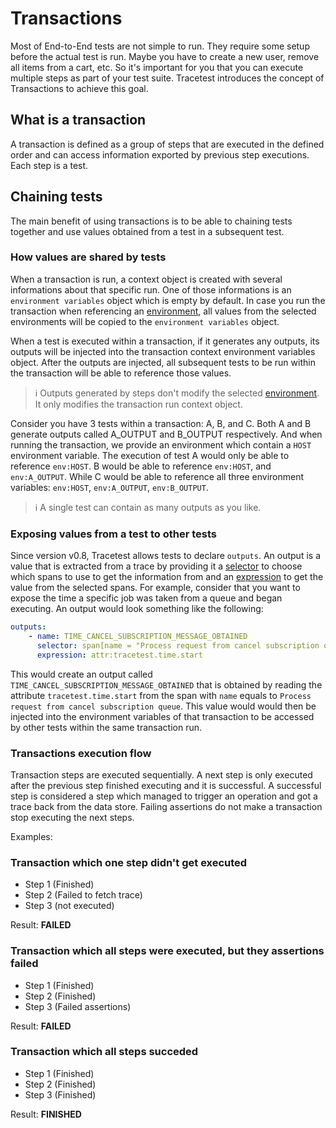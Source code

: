 # Transactions

Most of End-to-End tests are not simple to run. They require some setup before the actual test is run. Maybe you have to create a new user, remove all items from a cart, etc. So it's important for you that you can execute multiple steps as part of your test suite. Tracetest introduces the concept of Transactions to achieve this goal.

## What is a transaction
A transaction is defined as a group of steps that are executed in the defined order and can access information exported by previous step executions. Each step is a test.

## Chaining tests
The main benefit of using transactions is to be able to chaining tests together and use values obtained from a test in a subsequent test.

### How values are shared by tests
When a transaction is run, a context object is created with several informations about that specific run. One of those informations is an `environment variables` object which is empty by default. In case you run the transaction when referencing an [environment](environments.md), all values from the selected environments will be copied to the `environment variables` object.

When a test is executed within a transaction, if it generates any outputs, its outputs will be injected into the transaction context environment variables object. After the outputs are injected, all subsequent tests to be run within the transaction will be able to reference those values.

> :information_source: Outputs generated by steps don't modify the selected [environment](environments.md). It only modifies the transaction run context object.

Consider you have 3 tests within a transaction: A, B, and C. Both A and B generate outputs called A_OUTPUT and B_OUTPUT respectively. And when running the transaction, we provide an environment which contain a `HOST` environment variable. The execution of test A would only be able to reference `env:HOST`. B would be able to reference `env:HOST`, and `env:A_OUTPUT`. While C would be able to reference all three environment variables: `env:HOST`, `env:A_OUTPUT`, `env:B_OUTPUT`.

> :information_source: A single test can contain as many outputs as you like.

### Exposing values from a test to other tests
Since version v0.8, Tracetest allows tests to declare `outputs`. An output is a value that is extracted from a trace by providing it a [selector](selectors.md) to choose which spans to use to get the information from and an [expression](../expressions.md) to get the value from the selected spans. For example, consider that you want to expose the time a specific job was taken from a queue and began executing. An output would look something like the following:

```yaml
outputs:
    - name: TIME_CANCEL_SUBSCRIPTION_MESSAGE_OBTAINED
      selector: span[name = "Process request from cancel subscription queue"]
      expression: attr:tracetest.time.start
```

This would create an output called `TIME_CANCEL_SUBSCRIPTION_MESSAGE_OBTAINED` that is obtained by reading the attribute `tracetest.time.start` from the span with `name` equals to `Process request from cancel subscription queue`. This value would would then be injected into the environment variables of that transaction to be accessed by other tests within the same transaction run.

### Transactions execution flow

Transaction steps are executed sequentially. A next step is only executed after the previous step finished executing and it is successful. A successful step is considered a step which managed to trigger an operation and got a trace back from the data store. Failing assertions do not make a transaction stop executing the next steps.

Examples:

### Transaction which one step didn't get executed

* Step 1 (Finished)
* Step 2 (Failed to fetch trace)
* Step 3 (not executed)

Result: **FAILED**

### Transaction which all steps were executed, but they assertions failed
* Step 1 (Finished)
* Step 2 (Finished)
* Step 3 (Failed assertions)

Result: **FAILED**

### Transaction which all steps succeded
* Step 1 (Finished)
* Step 2 (Finished)
* Step 3 (Finished)

Result: **FINISHED**
